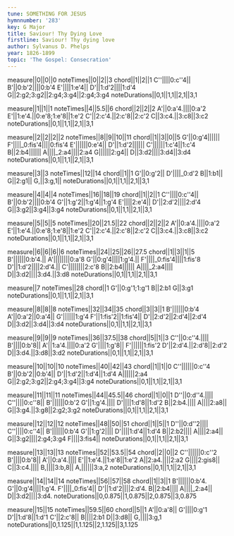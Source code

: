 ```yaml
---
tune: SOMETHING FOR JESUS
hymnnumber: '283'
key: G Major
title: Saviour! Thy Dying Love
firstline: Saviour! Thy dying love
author: Sylvanus D. Phelps
year: 1826-1899
topic: 'The Gospel: Consecration'
---
```

measure||0||0||0
noteTimes||0||2||3
chord||1||2||1
C''||||0:c''4||
B'||0:b'2||||0:b'4
E'||||1:e'4||
D'||1:d'2||||1:d'4
G||2:g2;3:g2||2:g4;3:g4||2:g4;3:g4
noteDurations||0,1||1,1||2,1||3,1

measure||1||1||1
noteTimes||4||5.5||6
chord||2||2||2
A'||0:a'4.||||0:a'2
E'||1:e'4.||0:e'8;1:e'8||1:e'2
C'||2:c'4.||2:c'8||2:c'2
C||3:c4.||3:c8||3:c2
noteDurations||0,1||1,1||2,1||3,1

measure||2||2||2||2
noteTimes||8||9||10||11
chord||1||3||0||5
G'||0:g'4||||||
F'||||_0:fis'4||||0:fis'4
E'||||||0:e'4||
D'||1:d'2||||||
C'||||||1:c'4||1:c'4
B||2:b4||||||
A||||_2:a4||||2:a4
G||||||2:g4||
D||3:d2||||3:d4||3:d4
noteDurations||0,1||1,1||2,1||3,1

measure||3||3
noteTimes||12||14
chord||1||1
G'||0:g'2||
D'||||_0:d'2
B||1:b1||
G||2:g1||
G,||3:g,1||
noteDurations||0,1||1,1||2,1||3,1

measure||4||4||4
noteTimes||16||18||19
chord||1||2||1
C''||||0:c''4||
B'||0:b'2||||0:b'4
G'||1:g'2||1:g'4||1:g'4
E'||||2:e'4||
D'||2:d'2||||2:d'4
G||3:g2||3:g4||3:g4
noteDurations||0,1||1,1||2,1||3,1

measure||5||5||5
noteTimes||20||21.5||22
chord||2||2||2
A'||0:a'4.||||0:a'2
E'||1:e'4.||0:e'8;1:e'8||1:e'2
C'||2:c'4.||2:c'8||2:c'2
C||3:c4.||3:c8||3:c2
noteDurations||0,1||1,1||2,1||3,1

measure||6||6||6||6
noteTimes||24||25||26||27.5
chord||1||3||1||5
B'||||||0:b'4.||
A'||||||||0:a'8
G'||0:g'4||||1:g'4.||
F'||||_0:fis'4||||1:fis'8
D'||1:d'2||||2:d'4.||
C'||||||||2:c'8
B||2:b4||||||
A||||_2:a4||||
D||3:d2||||3:d4.||3:d8
noteDurations||0,1||1,1||2,1||3,1

measure||7
noteTimes||28
chord||1
G'||0:g'1;1:g'1
B||2:b1
G||3:g1
noteDurations||0,1||1,1||2,1||3,1

measure||8||8||8
noteTimes||32||34||35
chord||3||3||1
B'||||||0:b'4
A'||0:a'2||0:a'4||
G'||||||1:g'4
F'||1:fis'2||1:fis'4||
D'||2:d'2||2:d'4||2:d'4
D||3:d2||3:d4||3:d4
noteDurations||0,1||1,1||2,1||3,1

measure||9||9||9
noteTimes||36||37.5||38
chord||5||1||3
C''||0:c''4.||||
B'||||0:b'8||
A'||1:a'4.||||0:a'2
G'||||1:g'8||
F'||||||1:fis'2
D'||2:d'4.||2:d'8||2:d'2
D||3:d4.||3:d8||3:d2
noteDurations||0,1||1,1||2,1||3,1

measure||10||10||10
noteTimes||40||42||43
chord||1||1||0
C''||||||0:c''4
B'||0:b'2||0:b'4||
D'||1:d'2||1:d'4||1:d'4
A||||||2:a4
G||2:g2;3:g2||2:g4;3:g4||3:g4
noteDurations||0,1||1,1||2,1||3,1

measure||11||11||11
noteTimes||44||45.5||46
chord||1||0||1
D''||0:d''4.||||
C''||||0:c''8||
B'||||||0:b'2
G'||1:g'4.||||
D'||||1:d'8||1:d'2
B||2:b4.||||
A||||2:a8||
G||3:g4.||3:g8||2:g2;3:g2
noteDurations||0,1||1,1||2,1||3,1

measure||12||12||12
noteTimes||48||50||51
chord||1||5||1
D''||0:d''2||||
C''||||0:c''4||
B'||||||0:b'4
G'||1:g'2||||
D'||||1:d'4||1:d'4
B||2:b2||||
A||||2:a4||
G||3:g2||||2:g4;3:g4
F||||3:fis4||
noteDurations||0,1||1,1||2,1||3,1

measure||13||13||13
noteTimes||52||53.5||54
chord||2||0||2
C''||||||0:c''2
B'||||0:b'8||
A'||0:a'4.||||
E'||1:e'4.||1:e'8||1:e'2
A||2:a4.||||2:a2
G||||2:gis8||
C||3:c4.||||
B,||||3:b,8||
A,||||||3:a,2
noteDurations||0,1||1,1||2,1||3,1

measure||14||14||14
noteTimes||56||57||58
chord||1||3||1
B'||||||0:b'4.
G'||0:g'4||||1:g'4.
F'||||_0:fis'4||
D'||1:d'2||||2:d'4.
B||2:b4||||
A||||_2:a4||
D||3:d2||||3:d4.
noteDurations||0,0.875||1,0.875||2,0.875||3,0.875

measure||15||15
noteTimes||59.5||60
chord||5||1
A'||0:a'8||
G'||||0:g'1
D'||1:d'8||1:d'1
C'||2:c'8||
B||||2:b1
D||3:d8||
G,||||3:g,1
noteDurations||0,1.125||1,1.125||2,1.125||3,1.125

